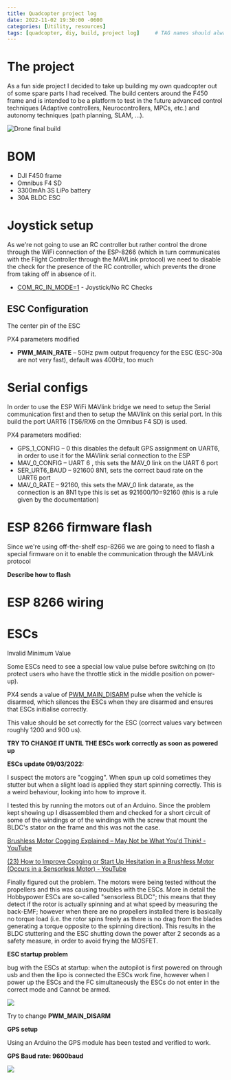 ```yaml
---
title: Quadcopter project log
date: 2022-11-02 19:30:00 -0600
categories: [Utility, resources]
tags: [quadcopter, diy, build, project log]     # TAG names should always be lowercase
---
```


# The project
As a fun side project I decided to take up building my own quadcopter out of some spare parts I had received.
The build centers around the F450 frame and is intended to be a platform to test in the future advanced control techniques (Adaptive controllers, Neurocontrollers, MPCs, etc.) and autonomy techniques (path planning, SLAM, ...).

![Drone final build](/assets/img/drone_log-first_build.jpg])
# BOM
- DJI F450 frame
- Omnibus F4 SD
- 3300mAh 3S LiPo battery
- 30A BLDC ESC

# Joystick setup

As we're not going to use an RC controller but rather control the drone through the WiFi connection of the ESP-8266 (which in turn communicates with the Flight Controller through the MAVLink protocol) we need to disable the check for the presence of the RC controller, which prevents the drone from taking off in absence of it.

- [COM\_RC\_IN\_MODE=1](https://docs.px4.io/master/en/advanced_config/parameter_reference.html#COM_RC_IN_MODE) - Joystick/No RC Checks

## ESC Configuration

The center pin of the ESC

PX4 parameters modified

- **PWM\_MAIN\_RATE**  – 50Hz pwm output frequency for the ESC (ESC-30a are not very fast), default was 400Hz, too much

# Serial configs

In order to use the ESP WiFi MAVlink bridge we need to setup the Serial communication first and then to setup the MAVlink on this serial port. In this build the port UART6 (TS6/RX6 on the Omnibus F4 SD) is used.

PX4 parameters modified:

- GPS\_1\_CONFIG – 0 this disables the default GPS assignment on UART6, in order to use it for the MAVlink serial connection to the ESP
- MAV\_0\_CONFIG – UART 6 , this sets the MAV\_0 link on the UART 6 port
- SER\_URT6\_BAUD – 921600 8N1, sets the correct baud rate on the UART6 port
- MAV\_0\_RATE – 92160, this sets the MAV\_0 link datarate, as the connection is an 8N1 type this is set as 921600/10=92160 (this is a rule given by the documentation)

# ESP 8266 firmware flash

Since we're using off-the-shelf esp-8266 we are going to need to flash a special firmware on it to enable the communication through the MAVLink protocol

**Describe how to flash**

# ESP 8266 wiring

# ESCs

Invalid Minimum Value

Some ESCs need to see a special low value pulse before switching on (to protect users who have the throttle stick in the middle position on power-up).

PX4 sends a value of [PWM\_MAIN\_DISARM](https://docs.px4.io/master/en/advanced_config/parameter_reference.html#PWM_MAIN_DISARM) pulse when the vehicle is disarmed, which silences the ESCs when they are disarmed and ensures that ESCs initialise correctly.

This value should be set correctly for the ESC (correct values vary between roughly 1200 and 900 us).

**TRY TO CHANGE IT UNTIL THE ESCs work correctly as soon as powered up**

**ESCs update 09/03/2022:**

I suspect the motors are "cogging". When spun up cold sometimes they stutter but when a slight load is applied they start spinning correctly. This is a weird behaviour, looking into how to improve it.

I tested this by running the motors out of an Arduino. Since the problem kept showing up I disassembled them and checked for a short circuit of some of the windings or of the windings with the screw that mount the BLDC's stator on the frame and this was not the case.

[Brushless Motor Cogging Explained – May Not be What You'd Think! - YouTube](https://www.youtube.com/watch?v=i33uD18YEAU)

[(23) How to Improve Cogging or Start Up Hesitation in a Brushless Motor (Occurs in a Sensorless Motor) - YouTube](https://www.youtube.com/watch?v=M2k7QloXVNo)

Finally figured out the problem. The motors were being tested without the propellers and this was causing troubles with the ESCs. More in detail the Hobbypower ESCs are so-called "sensorless BLDC"; this means that they detect if the rotor is actually spinning and at what speed by measuring the back-EMF; however when there are no propellers installed there is basically no torque load (i.e. the rotor spins freely as there is no drag from the blades generating a torque opposite to the spinning direction). This results in the BLDC stuttering and the ESC shutting down the power after 2 seconds as a safety measure, in order to avoid frying the MOSFET.

**ESC startup problem**

bug with the ESCs at startup: when the autopilot is first powered on through usb and then the lipo is connected the ESCs work fine, however when I power up the ESCs and the FC simultaneously the ESCs do not enter in the correct mode and Cannot be armed.

![](RackMultipart20221103-1-18eqbe_html_8b1f367d03652dc6.png)

Try to change **PWM\_MAIN\_DISARM**

**GPS setup**

Using an Arduino the GPS module has been tested and verified to work.

**GPS Baud rate: 9600baud**

![](RackMultipart20221103-1-18eqbe_html_a215722754f9dd50.png)
